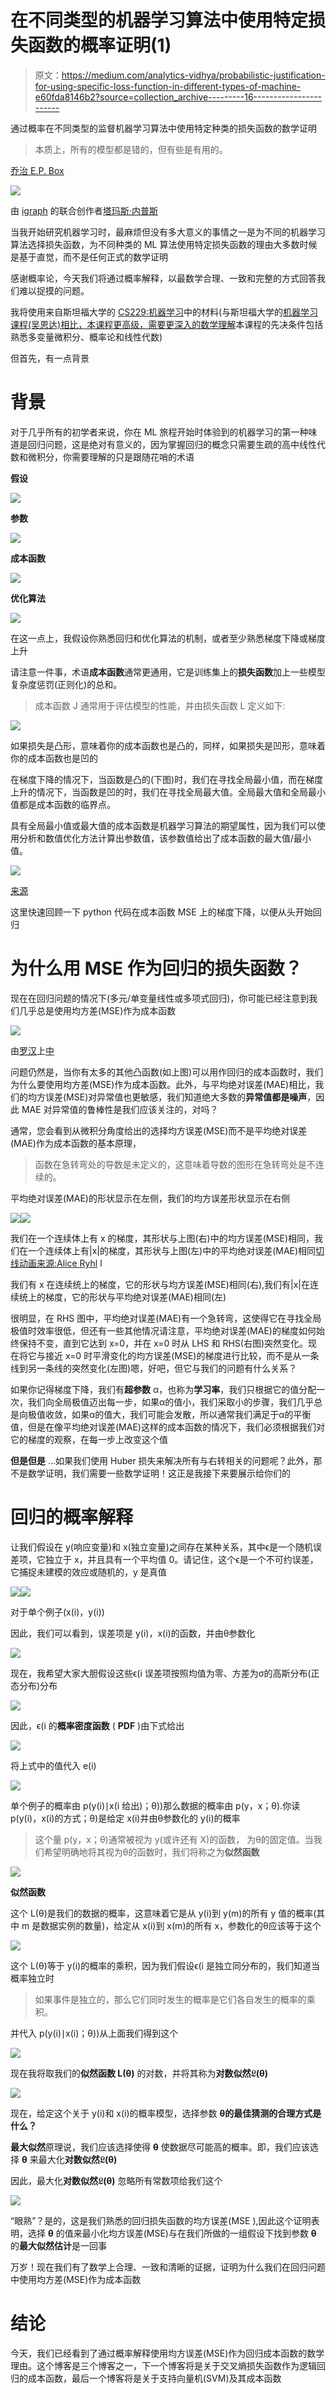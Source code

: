 # 在不同类型的机器学习算法中使用特定损失函数的概率证明(1)

> 原文：<https://medium.com/analytics-vidhya/probabilistic-justification-for-using-specific-loss-function-in-different-types-of-machine-e60fda8146b2?source=collection_archive---------16----------------------->

通过概率在不同类型的监督机器学习算法中使用特定种类的损失函数的数学证明

> 本质上，所有的模型都是错的，但有些是有用的。

[乔治 E.P. Box](http://en.wikiquote.org/wiki/George_E._P._Box)

![](img/9f7225719e226bd15a535b12d4c0310e.png)

由 [igraph](https://igraph.org/) 的联合创作者[塔玛斯·内普斯](http://hal.elte.hu/~nepusz/)

当我开始研究机器学习时，最麻烦但没有多大意义的事情之一是为不同的机器学习算法选择损失函数，为不同种类的 ML 算法使用特定损失函数的理由大多数时候是基于直觉，而不是任何正式的数学证明

感谢概率论，今天我们将通过概率解释，以最数学合理、一致和完整的方式回答我们难以捉摸的问题。

我将使用来自斯坦福大学的 [CS229:机器学习](http://cs229.stanford.edu/)中的材料(与斯坦福大学的[机器学习课程(吴恩达)相比，本课程更高级，需要更深入的数学理解](https://www.coursera.org/learn/machine-learning)本课程的先决条件包括熟悉多变量微积分、概率论和线性代数)

但首先，有一点背景

# 背景

对于几乎所有的初学者来说，你在 ML 旅程开始时体验到的机器学习的第一种味道是回归问题，这是绝对有意义的，因为掌握回归的概念只需要生疏的高中线性代数和微积分，你需要理解的只是跟随花哨的术语

**假设**

![](img/9e32710ddd33b1d53aa53dd18aa1c5c9.png)

**参数**

![](img/9c727fa6c9c24fdedf08d079df71f0a4.png)

**成本函数**

![](img/6e29f324c58d37215bbb4be8afe0b276.png)

**优化算法**

![](img/3d2acfe5466df6c15eeb2757749b1363.png)

在这一点上，我假设你熟悉回归和优化算法的机制，或者至少熟悉梯度下降或梯度上升

请注意一件事，术语**成本函数**通常更通用，它是训练集上的**损失函数**加上一些模型复杂度惩罚(正则化)的总和。

> 成本函数 J 通常用于评估模型的性能，并由损失函数 L 定义如下:

![](img/cf6ae30c2f258e4e1d5349042ba04c70.png)

如果损失是凸形，意味着你的成本函数也是凸的，同样，如果损失是凹形，意味着你的成本函数也是凹的

在梯度下降的情况下，当函数是凸的(下图)时，我们在寻找全局最小值，而在梯度上升的情况下，当函数是凹的时，我们在寻找全局最大值。全局最大值和全局最小值都是成本函数的临界点。

具有全局最小值或最大值的成本函数是机器学习算法的期望属性，因为我们可以使用分析和数值优化方法计算出参数值，该参数值给出了成本函数的最大值/最小值。

![](img/f92aa8271411ada94af42b11b0725e17.png)

[来源](https://alykhantejani.github.io/images/gradient_descent_line_graph.gif)

这里快速回顾一下 python 代码在成本函数 MSE 上的梯度下降，以便从头开始回归

# 为什么用 MSE 作为回归的损失函数？

现在在回归问题的情况下(多元/单变量线性或多项式回归)，你可能已经注意到我们几乎总是使用均方差(MSE)作为成本函数

![](img/6ad199ef6ee8646141b92c3528458f72.png)

由[罗汉](/@rohanhirekerur)上[中](/analytics-vidhya/a-comprehensive-guide-to-loss-functions-part-1-regression-ff8b847675d6)

问题仍然是，当你有太多的其他凸函数(如上图)可以用作回归的成本函数时，我们为什么要使用均方差(MSE)作为成本函数。此外，与平均绝对误差(MAE)相比，我们的均方误差(MSE)对异常值也更敏感，我们知道绝大多数的**异常值都是噪声**，因此 MAE 对异常值的鲁棒性是我们应该关注的，对吗？

通常，您会看到从微积分角度给出的选择均方误差(MSE)而不是平均绝对误差(MAE)作为成本函数的基本原理，

> 函数在急转弯处的导数是未定义的，这意味着导数的图形在急转弯处是不连续的。

平均绝对误差(MAE)的形状显示在左侧，我们的均方误差形状显示在右侧

![](img/c161aa3f772804a9c7126d1a0e2a905a.png)![](img/4c5867f51fbfd730ed522d226f545032.png)

我们在一个连续体上有 x 的梯度，其形状与上图(右)中的均方误差(MSE)相同，我们在一个连续体上有|x|的梯度，其形状与上图(左)中的平均绝对误差(MAE)相同[切线动画来源:Alice Ryhl](https://math.stackexchange.com/users/132791/alice-ryhl) l

我们有 x 在连续统上的梯度，它的形状与均方误差(MSE)相同(右),我们有|x|在连续统上的梯度，它的形状与平均绝对误差(MAE)相同(左)

很明显，在 RHS 图中，平均绝对误差(MAE)有一个急转弯，这使得它在寻找全局极值时效率很低，但还有一些其他情况请注意，平均绝对误差(MAE)的梯度如何始终保持不变，直到它达到 x=0，并在 x=0 时从 LHS 和 RHS(右图)突然变化。现在将它与接近 x=0 时平滑变化的均方误差(MSE)的梯度进行比较，而不是从一条线到另一条线的突然变化(左图)嗯，好吧，但它与我们的问题有什么关系？

如果你记得梯度下降，我们有**超参数** α，也称为**学习率**，我们只根据它的值分配一次，我们向全局极值迈出每一步，如果α的值小，我们采取小的步骤，我们几乎总是向极值收敛，如果α的值大，我们可能会发散，所以通常我们满足于α的平衡值，但是在像平均绝对误差(MAE)这样的成本函数的情况下，我们必须根据我们对它的梯度的观察，在每一步上改变这个值

**但是但是** …如果我们使用 Huber 损失来解决所有与右转相关的问题呢？此外，那不是数学证明，我们需要一些数学证明！这正是我接下来要展示给你们的

# 回归的概率解释

让我们假设在 y(响应变量)和 x(独立变量)之间存在某种关系，其中ϵ是一个随机误差项，它独立于 x，并且具有一个平均值 0。请记住，这个ϵ是一个不可约误差，它捕捉未建模的效应或随机的，y 是真值

![](img/15fdccb1bde8e5b5a1b19f987a92f9ac.png)![](img/11fcbacf73711dfb8f4d24691c3513ad.png)

对于单个例子(x(i)，y(i))

因此，我们可以看到，误差项是 y(i)，x(i)的函数，并由θ参数化

![](img/d42aab1baa1d82d90851bb2a2bff3d73.png)

现在，我希望大家大胆假设这些ϵ(i 误差项按照均值为零、方差为σ的高斯分布(正态分布)分布

![](img/8e08f08ca577d51a9e7aeda3a46334f6.png)

因此，ϵ(i 的**概率密度函数** ( **PDF** )由下式给出

![](img/2ecede91ac425a5b80d9eb375c8fb534.png)

将上式中的值代入 e(i)

![](img/0bdb013d378f1551ad5ed6681fd33840.png)

单个例子的概率由 p(y(i)∣x(i 给出)；θ))那么数据的概率由 p(y，x；θ).你读 p(y(i)，x(i)的方式；θ)是给定 x(i)并由θ参数化的 y(i)的概率

> 这个量 p(y，x；θ)通常被视为 y(或许还有 X)的函数，
> 为θ的固定值。当我们希望明确地将其视为θ的函数时，我们将称之为**似然函数**

![](img/bd6208804612b74a52d0f6cf1bdda3f9.png)

**似然函数**

这个 L(θ)是我们的数据的概率，这意味着它是从 y(i)到 y(m)的所有 y 值的概率(其中 m 是数据实例的数量)，给定从 x(i)到 x(m)的所有 x，参数化的θ应该等于这个

![](img/cc356cb275c629f5c07a8ce7ff11257f.png)

这个 L(θ)等于 y(i)的概率的乘积，因为我们假设ϵ(i 是独立同分布的，我们知道当概率独立时

> 如果事件是独立的，那么它们同时发生的概率是它们各自发生的概率的乘积。

并代入 p(y(i)∣x(i)；θ))从上面我们得到这个

![](img/0a47dd3e4c447aab9d0360e1ebafdfd9.png)

现在我将取我们的**似然函数 L(θ)** 的对数，并将其称为**对数似然𝔏(θ)**

![](img/5802ff7b79d12740dd94d06023e452fc.png)

现在，给定这个关于 y(i)和 x(i)的概率模型，选择参数 **θ的最佳猜测的合理方式是什么？**

**最大似然**原理说，我们应该选择使得 **θ** 使数据尽可能高的概率。即，我们应该选择 **θ** 来最大化**对数似然𝔏(θ)**

因此，最大化**对数似然𝔏(θ)** 忽略所有常数项给我们这个

![](img/8523b200afa5f83e39a98769694a8179.png)

“眼熟”？是的，这是我们熟悉的回归损失函数的均方误差(MSE ),因此这个证明表明，选择 **θ** 的值来最小化均方误差(MSE)与在我们所做的一组假设下找到参数 **θ** 的**最大似然估计**是一回事

万岁！现在我们有了数学上合理、一致和清晰的证据，证明为什么我们在回归问题中使用均方差(MSE)作为成本函数

# 结论

今天，我们已经看到了通过概率解释使用均方误差(MSE)作为回归成本函数的数学理由。这个博客是三个博客之一，下一个博客将是关于交叉熵损失函数作为逻辑回归的成本函数，最后一个博客将是关于支持向量机(SVM)及其成本函数